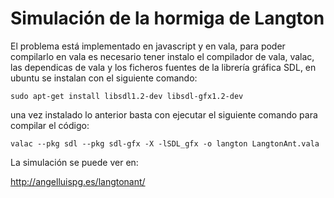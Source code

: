 # Simulación de la hormiga de Langton

El problema está implementado en javascript y en vala, para poder compilarlo en vala es necesario tener instalo el compilador de vala, valac, las dependicas de vala y los ficheros fuentes de la librería gráfica SDL, en ubuntu se instalan con el siguiente comando:

```sudo apt-get install libsdl1.2-dev libsdl-gfx1.2-dev```

una vez instalado lo anterior basta con ejecutar el siguiente comando para compilar el código:

```valac --pkg sdl --pkg sdl-gfx -X -lSDL_gfx -o langton LangtonAnt.vala```

La simulación se puede ver en:

http://angelluispg.es/langtonant/
